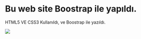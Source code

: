 <h1> Bu web site Boostrap ile yapıldı. </h1>
<p> HTML5 VE CSS3 Kullanıldı, ve Boostrap ile yazıldı. <p/>


<img src="https://user-images.githubusercontent.com/88774171/216721509-d3c9ae5e-dcab-4cde-8217-22595baa123e.gif" />
